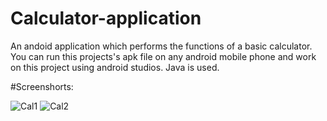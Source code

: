 # Calculator-application

An andoid application which performs the functions of a basic calculator. You can run this projects's apk file on any android mobile phone and work on this project using android studios. Java is used.

#Screenshorts:

![Cal1](https://user-images.githubusercontent.com/64221898/116235894-02d18180-a77c-11eb-8b8e-db2fff0509dc.PNG)
![Cal2](https://user-images.githubusercontent.com/64221898/116236115-4af0a400-a77c-11eb-8188-14411d9161cc.PNG)


